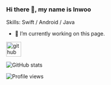 ### Hi there 👋, my name is Inwoo

Skills: Swift / Android  / Java

- 🔭 I’m currently working on this page. 


[<img src='https://cdn.jsdelivr.net/npm/simple-icons@3.0.1/icons/github.svg' alt='github' height='40'>](https://github.com/asd8169)  

![GitHub stats](https://github-readme-stats.vercel.app/api?username=asd8169&show_icons=true)  

![Profile views](https://gpvc.arturio.dev/asd8169)  
